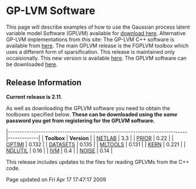 
GP-LVM Software
===============

This page will describe examples of how to use the Gaussian process latent variable model Software (GPLVM) available for [download here](http://www.cs.man.ac.uk/neill-bin/software/downloadForm.cgi?toolbox=gplvm). Alternative GP-LVM implementations from this site: The GP-LVM C++ software is available from [here](http://inverseprobability.com/gplvmcpp/). The main GPLVM release is the FGPLVM toolbox which uses a different form of sparsification. This release is maintained only occaisionally. This new version is available [here](http://inverseprobability.com/fgplvm/).
The GPLVM software can be downloaded [here](http://www.cs.man.ac.uk/neill-bin/software/downloadForm.cgi?toolbox=gplvm).

Release Information
-------------------

**Current release is 2.11**.

As well as downloading the GPLVM software you need to obtain the toolboxes specified below. **These can be downloaded using the *same* password you get from registering for the GPLVM software.**

|----------------------------------------------------------------------------|-------------|
| **Toolbox**                                                                | **Version** |
| [NETLAB](http://inverseprobability.com/netlab/downloadFiles/vrs3p3)       | 3.3         |
| [PRIOR](http://inverseprobability.com/prior/downloadFiles/vrs0p22)        | 0.22        |
| [OPTIMI](http://inverseprobability.com/optimi/downloadFiles/vrs0p132)     | 0.132       |
| [DATASETS](http://inverseprobability.com/datasets/downloadFiles/vrs0p135) | 0.135       |
| [MLTOOLS](http://inverseprobability.com/mltools/downloadFiles/vrs0p131)   | 0.131       |
| [KERN](http://inverseprobability.com/kern/downloadFiles/vrs0p221)         | 0.221       |
| [NDLUTIL](http://inverseprobability.com/ndlutil/downloadFiles/vrs0p16)    | 0.16        |
| [IVM](http://inverseprobability.com/ivm/downloadFiles/vrs0p4)             | 0.4         |
| [NOISE](http://inverseprobability.com/noise/downloadFiles/vrs0p14)        | 0.14        |

This release includes updates to the files for reading GPLVMs from the C++ code.

Page updated on Fri Apr 17 17:47:17 2009




